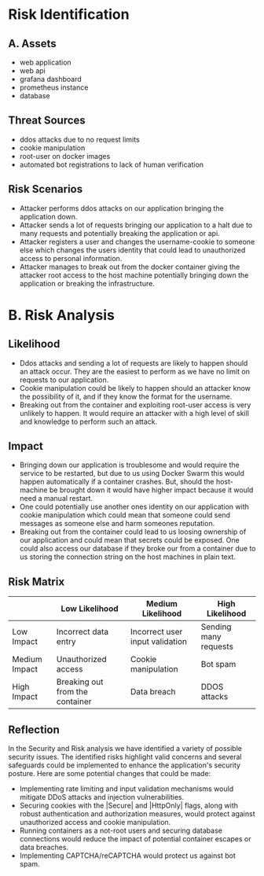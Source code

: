 # Risk Identification

## A. Assets

- web application
- web api
- grafana dashboard
- prometheus instance
- database

## Threat Sources

- ddos attacks due to no request limits
- cookie manipulation
- root-user on docker images
- automated bot registrations to lack of human verification

## Risk Scenarios

- Attacker performs ddos attacks on our application bringing the application down.
- Attacker sends a lot of requests bringing our application to a halt due to many requests and potentially breaking the application or api.
- Attacker registers a user and changes the username-cookie to someone else which changes the users identity that could lead to unauthorized access to personal information.
- Attacker manages to break out from the docker container giving the attacker root access to the host machine potentially bringing down the application or breaking the infrastructure.

# B. Risk Analysis

## Likelihood

- Ddos attacks and sending a lot of requests are likely to happen should an attack occur. They are the easiest to perform as we have no limit on requests to our application.
- Cookie manipulation could be likely to happen should an attacker know the possibility of it, and if they know the format for the username.
- Breaking out from the container and exploiting root-user access is very unlikely to happen. It would require an attacker with a high level of skill and knowledge to perform such an attack.

## Impact

- Bringing down our application is troublesome and would require the service to be restarted, but due to us using Docker Swarm this would happen automatically if a container crashes. But, should the host-machine be brought down it would have higher impact because it would need a manual restart.
- One could potentially use another ones identity on our application with cookie manipulation which could mean that someone could send messages as someone else and harm someones reputation.
- Breaking out from the container could lead to us loosing ownership of our application and could mean that secrets could be exposed. One could also access our database if they broke our from a container due to us storing the connection string on the host machines in plain text.

## Risk Matrix

|               | Low Likelihood                  | Medium Likelihood               | High Likelihood       |
| ------------- | ------------------------------- | ------------------------------- | --------------------- |
| Low Impact    | Incorrect data entry            | Incorrect user input validation | Sending many requests |
| Medium Impact | Unauthorized access             | Cookie manipulation             | Bot spam              |
| High Impact   | Breaking out from the container | Data breach                     | DDOS attacks          |

## Reflection

In the Security and Risk analysis we have identified a variety of possible security issues. The identified risks highlight valid concerns and several safeguards could be implemented to enhance the application's security posture. Here are some potential changes that could be made:
- Implementing rate limiting and input validation mechanisms would mitigate DDoS attacks and injection vulnerabilities.
- Securing cookies with the |Secure| and |HttpOnly| flags, along with robust authentication and authorization measures, would protect against unauthorized access and cookie manipulation.
- Running containers as a not-root users and securing database connections would reduce the impact of potential container escapes or data breaches.
- Implementing CAPTCHA/reCAPTCHA would protect us against bot spam.
